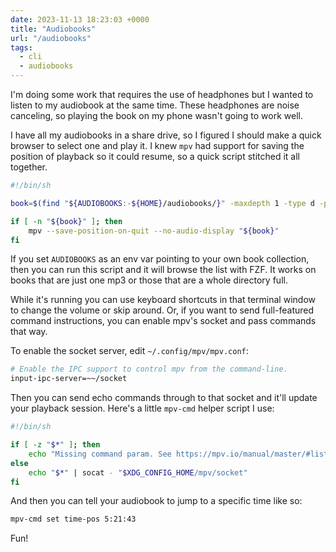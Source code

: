 ```yaml
---
date: 2023-11-13 18:23:03 +0000
title: "Audiobooks"
url: "/audiobooks"
tags:
  - cli
  - audiobooks
---
```


I'm doing some work that requires the use of headphones but I wanted to listen
to my audiobook at the same time. These headphones are noise canceling, so
playing the book on my phone wasn't going to work well.

I have all my audiobooks in a share drive, so I figured I should make a quick
browser to select one and play it. I knew `mpv` had support for saving the
position of playback so it could resume, so a quick script stitched it all
together.

``` bash
#!/bin/sh

book=$(find "${AUDIOBOOKS:-${HOME}/audiobooks/}" -maxdepth 1 -type d -print | fzf --multi --select-1 --exit-0)

if [ -n "${book}" ]; then
    mpv --save-position-on-quit --no-audio-display "${book}"
fi
```

If you set `AUDIOBOOKS` as an env var pointing to your own book collection, then
you can run this script and it will browse the list with FZF. It works on books
that are just one mp3 or those that are a whole directory full.

While it's running you can use keyboard shortcuts in that terminal window to
change the volume or skip around. Or, if you want to send full-featured command
instructions, you can enable mpv's socket and pass commands that way.

To enable the socket server, edit `~/.config/mpv/mpv.conf`:

```bash
# Enable the IPC support to control mpv from the command-line.
input-ipc-server=~~/socket
```

Then you can send echo commands through to that socket and it'll update your
playback session. Here's a little `mpv-cmd` helper script I use:

```bash
#!/bin/sh

if [ -z "$*" ]; then
    echo "Missing command param. See https://mpv.io/manual/master/#list-of-input-commands"
else
    echo "$*" | socat - "$XDG_CONFIG_HOME/mpv/socket"
fi

```

And then you can tell your audiobook to jump to a specific time like so:

```bash
mpv-cmd set time-pos 5:21:43
```

Fun!

<!--  vim: set shiftwidth=4 tabstop=4 tw=80 expandtab: -->
